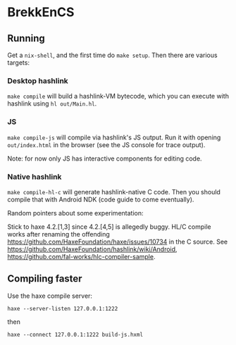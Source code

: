 # BrekkEnCS

## Running

Get a `nix-shell`, and the first time do `make setup`. Then there are various targets:

### Desktop hashlink

`make compile` will build a hashlink-VM bytecode, which you can execute with hashlink using `hl out/Main.hl`.

### JS

`make compile-js` will compile via hashlink's JS output. Run it with opening `out/index.html` in the browser (see the JS console for trace output).

Note: for now only JS has interactive components for editing code.

### Native hashlink

`make compile-hl-c` will generate hashlink-native C code. Then you should compile that with Android NDK (code guide to come eventually).

Random pointers about some experimentation:

Stick to haxe 4.2.[1,3] since 4.2.[4,5] is allegedly buggy.
HL/C compile works after renaming the offending https://github.com/HaxeFoundation/haxe/issues/10734 in the C source.
See https://github.com/HaxeFoundation/hashlink/wiki/Android, https://github.com/fal-works/hlc-compiler-sample.

## Compiling faster

Use the haxe compile server:

```
haxe --server-listen 127.0.0.1:1222
```
then
```
haxe --connect 127.0.0.1:1222 build-js.hxml
```
